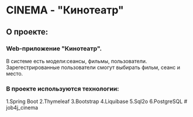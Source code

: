 # CINEMA - "Кинотеатр"
## О проекте:

### Web-приложение "Кинотеатр".

В системе есть модели:сеансы, фильмы, пользователи. Зарегестрированные пользователи смогут выбирать фильм, сеанс и место.

### В проекте используются технологии:
1.Spring Boot
2.Thymeleaf
3.Bootstrap
4.Liquibase
5.Sql2o
6.PostgreSQL
#   j o b 4 j _ c i n e m a  
 